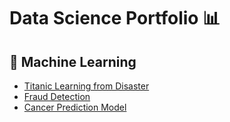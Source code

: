 # Data Science Portfolio 📊

## 📁 Machine Learning
- [Titanic Learning from Disaster](https://github.com/alvarojcabrera/Titanic/tree/master)
- [Fraud Detection](https://github.com/alvarojcabrera/Microcredit-Classification)
- [Cancer Prediction Model]([https://github.com/tuusuario/data-science-projects-cancer-prediction](https://github.com/alvarojcabrera/Cancer-Risk-Classification/tree/main))
  

